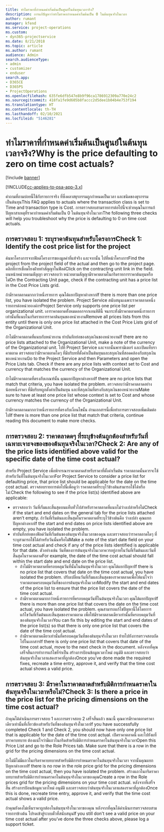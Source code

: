 ```yaml
---
title: ทำไมราคาที่กำหนดค่าเริ่มต้นเป็นศูนย์ในต้นทุนเวลาจริง?
description: การแก้ปัญหาว่าทำไมราคากำหนดค่าเริ่มต้นเป็น 0 ในต้นทุนจริงในเวลา
author: rumant
manager: kfend
ms.service: project-operations
ms.custom:
- dyn365-projectservice
ms.date: 8/21/2018
ms.topic: article
ms.author: rumant
audience: Admin
search.audienceType:
- admin
- customizer
- enduser
search.app:
- D365CE
- D365PS
- ProjectOperations
ms.openlocfilehash: 635fe6dfb547e8b9f96ca1786912309a770e24c2
ms.sourcegitcommit: 418fa1fe9d605b8faccc2d5dee1b04b4e753f194
ms.translationtype: HT
ms.contentlocale: th-TH
ms.lasthandoff: 02/10/2021
ms.locfileid: "5146281"
---
```

# <a name="why-is-the-price-defaulting-to-zero-on-time-cost-actuals"></a><span data-ttu-id="5487d-103">ทำไมราคาที่กำหนดค่าเริ่มต้นเป็นศูนย์ในต้นทุนเวลาจริง?</span><span class="sxs-lookup"><span data-stu-id="5487d-103">Why is the price defaulting to zero on time cost actuals?</span></span>

[!include [banner](../includes/psa-now-project-operations.md)]

[!INCLUDE[cc-applies-to-psa-app-3.x](../includes/cc-applies-to-psa-app-3x.md)]

<span data-ttu-id="5487d-104">คำถามที่ถามบ่อยนี้ใช้กับรายการจริง ที่ซึ่งคลาสธุรกรรมถูกกำหนดเป็นเวลา และชนิดของธุรกรรมเป็นต้นทุน</span><span class="sxs-lookup"><span data-stu-id="5487d-104">This FAQ applies to actuals where the transaction class is set to Time and transaction type is Cost.</span></span> <span data-ttu-id="5487d-105">การตรวจสอบสามรายการต่อไปนี้จะช่วยคุณในการแก้ปัญหาสาเหตุที่ราคากำหนดค่าเริ่มต้นเป็น 0 ในต้นทุนจริงในเวลา</span><span class="sxs-lookup"><span data-stu-id="5487d-105">The following three checks will help you troubleshoot why the price is defaulting to 0 on time cost actuals.</span></span>
 
## <a name="check-1-identify-the-cost-price-list-for-the-project"></a><span data-ttu-id="5487d-106">การตรวจสอบ 1: ระบุราคาต้นทุนสำหรับโครงการ</span><span class="sxs-lookup"><span data-stu-id="5487d-106">Check 1: Identify the cost price list for the project</span></span>

<span data-ttu-id="5487d-107">ค้นหาโครงการจากฟิลด์โครงการของมูลค่าที่แท้จริง และจากนั้น ไปที่หน้าโครงการ</span><span class="sxs-lookup"><span data-stu-id="5487d-107">Find the project from the project field of the actual and then go to the project page.</span></span> <span data-ttu-id="5487d-108">คลิกที่การเชื่อมโยงฝ่ายทำสัญญาในฟิลด์</span><span class="sxs-lookup"><span data-stu-id="5487d-108">Click on the contracting unit link in the field.</span></span> <span data-ttu-id="5487d-109">บนหน้าหน่วยตามสัญญา ตรวจสอบว่า หน่วยตามสัญญามีราคาตลาดในกริดรายการราคาต้นทุนหรือไม่</span><span class="sxs-lookup"><span data-stu-id="5487d-109">On the Contracting Unit page, check if the contracting unit has a price list in the Cost Price Lists grid.</span></span>

<span data-ttu-id="5487d-110">ถ้ามีราคาตลาดมากกว่าหนึ่งรายการ คุณได้แยกปัญหาต่างหาก</span><span class="sxs-lookup"><span data-stu-id="5487d-110">If there is more than one price list, you have isolated the problem.</span></span> <span data-ttu-id="5487d-111">Project Service สนับสนุนเฉพาะราคาตลาดหนึ่งรายการต่อหน่วยองค์กร</span><span class="sxs-lookup"><span data-stu-id="5487d-111">Project Service only supports one price list per organizational unit.</span></span> <span data-ttu-id="5487d-112">เอาราคาตลาดทั้งหมดออกจากเอนทิตีนี้ จนกระทั่งมีราคาตลาดหนึ่งรายการเท่านั้นที่แนบในกริดรายการราคาต้นทุนของหน่วยงาน</span><span class="sxs-lookup"><span data-stu-id="5487d-112">Remove all prices lists from this entity until there is only one price list attached in the Cost Price Lists grid of the Organizational Unit.</span></span>

<span data-ttu-id="5487d-113">ถ้าไม่มีราคาตลาดที่แนบกับหน่วยงาน ทำบันทึกย่อของสกุลเงินของหน่วยงาน</span><span class="sxs-lookup"><span data-stu-id="5487d-113">If there are no price lists attached to the Organizational Unit, make a note of the currency of the Organizational unit.</span></span> <span data-ttu-id="5487d-114">ไปที่ Project Service และจากนั้นพารามิเตอร์ และเปิดแท็บราคาตลาด ตรวจสอบว่ามีราคาตลาดใดๆ ที่มีบริบทที่ตั้งค่าเป็นต้นทุนและสกุลเงินที่สอดคล้องกับสกุลเงินของหน่วยงาน</span><span class="sxs-lookup"><span data-stu-id="5487d-114">Go to the Project Service and then Parameters and open the Price Lists tab. Check if there are any price lists with context set to Cost and currency that matches the currency of the Organizational Unit.</span></span>
 
<span data-ttu-id="5487d-115">ถ้าไม่มีราคาตลาดที่ตรงกับเกณฑ์นั้น คุณแยกปัญหาต่างหาก</span><span class="sxs-lookup"><span data-stu-id="5487d-115">If there are no price lists that match that criteria, you have isolated the problem.</span></span> <span data-ttu-id="5487d-116">ตรวจสอบว่ามีราคาตลาดอย่างน้อยหนึ่งราคา ที่มีบริบทถูกตั้งค่าเป็นต้นทุน และที่สกุลเงินที่ตรงกับสกุลเงินของหน่วยงาน</span><span class="sxs-lookup"><span data-stu-id="5487d-116">Make sure to have at least one price list whose context is set to Cost and whose currency matches the currency of the Organizational Unit.</span></span>

<span data-ttu-id="5487d-117">ถ้ามีราคาตลาดมากกว่าหนึ่งรายการที่ตรงกับเงื่อนไขนั้น อ่านเอกสารนี้เพื่อทำการตรวจสอบเพิ่มเติมต่อไป</span><span class="sxs-lookup"><span data-stu-id="5487d-117">If there is more than one price list that match that criteria, continue reading this document to make more checks.</span></span>

## <a name="check-2-are-any-of-the-price-lists-identified-above-valid-for-the-specific-date-of-the-time-cost-actual"></a><span data-ttu-id="5487d-118">การตรวจสอบ 2: ราคาตลาดดๆ ที่ระบุข้างต้นถูกต้องสำหรับวันที่เฉพาะเจาะจงของของต้นทุนจริงในเวลา?</span><span class="sxs-lookup"><span data-stu-id="5487d-118">Check 2: Are any of the price lists identified above valid for the specific date of the time cost actual?</span></span>

<span data-ttu-id="5487d-119">สำหรับ Project Service เพื่อพิจารณาราคาตลาดสำหรับราคาที่ตั้งค่าเริ่มต้น ราคาตลาดนั้นควรจะใช้สำหรับวันที่ในต้นทุนจริงในเวลา</span><span class="sxs-lookup"><span data-stu-id="5487d-119">For Project Service to consider a price list for defaulting price, that price list should be applicable for the date on the time cost actual.</span></span> <span data-ttu-id="5487d-120">ตรวจสอบรายการต่อไปนี้เพื่อดูว่า ราคาตลาดที่ระบุไว้ข้างต้นสามารถใช้ได้หรือไม่:</span><span class="sxs-lookup"><span data-stu-id="5487d-120">Check the following to see if the price list(s) identified above are applicable:</span></span>

- <span data-ttu-id="5487d-121">ตรวจสอบว่า วันที่เริ่มและสิ้นสุดบนแท็บทั่วไปสำหรับราคาตลาดที่แนบไม่ว่างเปล่าหรือไม่</span><span class="sxs-lookup"><span data-stu-id="5487d-121">Check if the start and end dates on the general tab for the price lists attached aren’t empty.</span></span> <span data-ttu-id="5487d-122">ถ้าวันที่เริ่มต้นและสิ้นสุดในราคาตลาดที่ระบุไว้ข้างต้นคือ ว่างเปล่า คุณแยกปัญหาต่างหาก</span><span class="sxs-lookup"><span data-stu-id="5487d-122">If the start and end dates on price lists identified above are empty, you have isolated the problem.</span></span> 
- <span data-ttu-id="5487d-123">ทำบันทึกย่อของฟิลด์วันที่เริ่มต้นของต้นทุนจริงในเวลาของคุณ และตรวจสอบว่าราคาตลาดใดๆ ที่ระบุสามารถใช้ได้สำหรับวันนั้นหรือไม่</span><span class="sxs-lookup"><span data-stu-id="5487d-123">Make a note of the start date field on your time cost actual and check if any of the price lists identified is applicable for that date.</span></span> <span data-ttu-id="5487d-124">ตัวอย่างเช่น วันที่ของการต้นทุนจริงในเวลาควรอยู่ภายในวันที่เริ่มต้นและวันที่สิ้นสุดในราคาตลาด</span><span class="sxs-lookup"><span data-stu-id="5487d-124">For example, the date of the time cost actual should fall within the start date and end date on the price list.</span></span> 
    - <span data-ttu-id="5487d-125">ถ้าไม่มีราคาตลาดที่ครอบคลุมวันที่นั้นในต้นทุนจริงในเวลา คุณได้แยกปัญหา</span><span class="sxs-lookup"><span data-stu-id="5487d-125">If there is no price list that covers that date on the time cost actual, you have isolated the problem.</span></span> <span data-ttu-id="5487d-126">ปรับเปลี่ยนวันที่เริ่มและสิ้นสุดของราคาตลาดเพื่อให้แน่ใจว่า ราคาตลาดครอบคลุมวันที่ของการต้นทุนจริงในเวลา</span><span class="sxs-lookup"><span data-stu-id="5487d-126">Modify the start and end dates of the price list to ensure that the price list covers the date of the time cost actual.</span></span> 
    - <span data-ttu-id="5487d-127">ถ้ามีราคาตลาดมากกว่าหนึ่งรายการที่ครอบคลุมวันที่ในต้นทุนจริงในเวลา คุณได้แยกปัญหา</span><span class="sxs-lookup"><span data-stu-id="5487d-127">If there is more than one price list that covers the date on the time cost actual, you have isolated the problem.</span></span> <span data-ttu-id="5487d-128">คุณสามารถแก้ไขปัญหานี้ได้โดยการแก้ไขวันที่เริ่มต้นและสิ้นสุดของราคาตลาด เพื่อให้มีราคาตลาดเดียวเท่านั้นที่ครอบคลุมวันที่ของต้นทุนจริงในเวลา</span><span class="sxs-lookup"><span data-stu-id="5487d-128">You can fix this by editing the start and end dates of the price list(s) so that there is only one price list that covers the date of the time cost actual.</span></span> 
    - <span data-ttu-id="5487d-129">ถ้ามีราคาตลาดเดียวเท่านั้นที่ครอบคลุมวันที่ของต้นทุนจริงในเวลา ย้ายไปยังการตรวจสอบถัดไปในเอกสาร</span><span class="sxs-lookup"><span data-stu-id="5487d-129">If there is only one price list that covers that date of the time cost actual, move to the next check in the document.</span></span>
<span data-ttu-id="5487d-130">หลังจากที่คุณเสร็จสิ้นการทำการแก้ไขที่จำเป็น สร้างการป้อนข้อมูลเวลาใหม่ อนุมัติ และตรวจสอบว่า ต้นทุนจริงในเวลาแสดงราคาที่ถูกต้อง</span><span class="sxs-lookup"><span data-stu-id="5487d-130">Once you’ve done made the required fixes, recreate a time entry, approve it, and verify that the time cost actual shows a valid price.</span></span>

## <a name="check-3-is-there-a-price-in-the-price-list-for-the-pricing-dimensions-on-the-time-cost-actual"></a><span data-ttu-id="5487d-131">การตรวจสอบ 3: มีราคาในราคาตลาดสำหรับมิติการกำหนดราคาในต้นทุนจริงในเวลาหรือไม่?</span><span class="sxs-lookup"><span data-stu-id="5487d-131">Check 3: Is there a price in the price list for the pricing dimensions on the time cost actual?</span></span>

<span data-ttu-id="5487d-132">ถ้าคุณได้ดำเนินการตรวจสอบ 1 และการตรวจสอบ 2 เสร็จสิ้นแล้ว ขณะนี้ คุณควรมีราคาตลาดราคาเดียวเท่านั้นที่เกี่ยวข้องสำหรับวันที่ของต้นทุนจริงในเวลา</span><span class="sxs-lookup"><span data-stu-id="5487d-132">If you have successfully completed Check 1 and Check 2, you should now have only one price list that is applicable for the date of the time cost actual.</span></span> <span data-ttu-id="5487d-133">เปิดราคาตลาดนี้ และไปยังแท็บราคาบทบาท ต้องแน่ใจว่ามีแถวในกริดสำหรับมิติการกำหนดราคาในต้นทุนจริงในเวลา</span><span class="sxs-lookup"><span data-stu-id="5487d-133">Open this Price List and go to the Role Prices tab. Make sure that there is a row in the grid for the pricing dimensions on the time cost actual.</span></span>

<span data-ttu-id="5487d-134">ถ้าไม่มีไม่มีแถวในกริดราคาบทบาทสำหรับมิติการกำหนดราคาในต้นทุนจริงในเวลา จากนั้นคุณแยกปัญหาต่างหาก</span><span class="sxs-lookup"><span data-stu-id="5487d-134">If there is no row in the role price grid for the pricing dimensions on the time cost actual, then you have isolated the problem.</span></span> <span data-ttu-id="5487d-135">สร้างแถวในกริดราคาบทบาทสำหรับมิติการกำหนดราคาในต้นทุนจริงในเวลาของคุณ</span><span class="sxs-lookup"><span data-stu-id="5487d-135">Create a row in the Role prices grid for the pricing dimensions on your time cost actual.</span></span> <span data-ttu-id="5487d-136">หลังจากที่เสร็จสิ้น สร้างการป้อนข้อมูลเวลาใหม่ อนุมัติ และตรวจสอบว่าต้นทุนจริงในเวลาแสดงราคาที่ถูกต้อง</span><span class="sxs-lookup"><span data-stu-id="5487d-136">Once this is done, recreate time entry, approve it, and verify that the time cost actual shows a valid price.</span></span>
 
<span data-ttu-id="5487d-137">ถ้าคุณยังคงไม่เห็นราคาถูกต้องในต้นทุนจริงในเวลาของคุณ หลังจากที่คุณได้ดำเนินการตรวจสอบสามรายการข้างต้น โปรดเข้าสู่ระบบตั๋วที่สนับสนุน</span><span class="sxs-lookup"><span data-stu-id="5487d-137">If you still don't see a valid price on your time cost actual after you’ve done the three checks above, please log a support ticket.</span></span>



